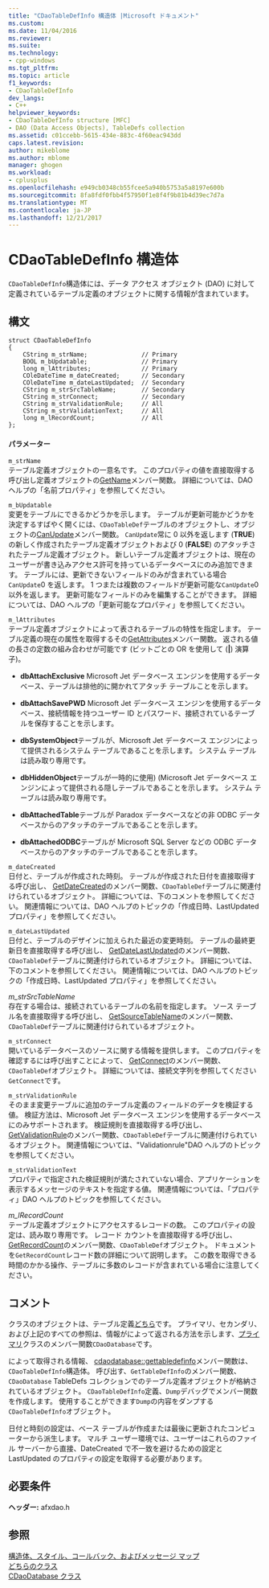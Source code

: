 ```yaml
---
title: "CDaoTableDefInfo 構造体 |Microsoft ドキュメント"
ms.custom: 
ms.date: 11/04/2016
ms.reviewer: 
ms.suite: 
ms.technology:
- cpp-windows
ms.tgt_pltfrm: 
ms.topic: article
f1_keywords:
- CDaoTableDefInfo
dev_langs:
- C++
helpviewer_keywords:
- CDaoTableDefInfo structure [MFC]
- DAO (Data Access Objects), TableDefs collection
ms.assetid: c01ccebb-5615-434e-883c-4f60eac943dd
caps.latest.revision: 
author: mikeblome
ms.author: mblome
manager: ghogen
ms.workload:
- cplusplus
ms.openlocfilehash: e949cb0348cb55fcee5a940b5753a5a8197e600b
ms.sourcegitcommit: 8fa8fdf0fbb4f57950f1e8f4f9b81b4d39ec7d7a
ms.translationtype: MT
ms.contentlocale: ja-JP
ms.lasthandoff: 12/21/2017
---
```

# <a name="cdaotabledefinfo-structure"></a>CDaoTableDefInfo 構造体
`CDaoTableDefInfo`構造体には、データ アクセス オブジェクト (DAO) に対して定義されているテーブル定義のオブジェクトに関する情報が含まれています。  
  
## <a name="syntax"></a>構文  
  
```  
struct CDaoTableDefInfo  
{  
    CString m_strName;               // Primary  
    BOOL m_bUpdatable;               // Primary  
    long m_lAttributes;              // Primary  
    COleDateTime m_dateCreated;      // Secondary  
    COleDateTime m_dateLastUpdated;  // Secondary  
    CString m_strSrcTableName;       // Secondary  
    CString m_strConnect;            // Secondary  
    CString m_strValidationRule;     // All  
    CString m_strValidationText;     // All  
    long m_lRecordCount;             // All  
};  
```  
  
#### <a name="parameters"></a>パラメーター  
 `m_strName`  
 テーブル定義オブジェクトの一意名です。 このプロパティの値を直接取得する呼び出し定義オブジェクトの[GetName](../../mfc/reference/cdaotabledef-class.md#getname)メンバー関数。 詳細については、DAO ヘルプの「名前プロパティ」を参照してください。  
  
 `m_bUpdatable`  
 変更をテーブルにできるかどうかを示します。 テーブルが更新可能かどうかを決定するすばやく開くには、`CDaoTableDef`テーブルのオブジェクトし、オブジェクトの[CanUpdate](../../mfc/reference/cdaotabledef-class.md#canupdate)メンバー関数。 `CanUpdate`常に 0 以外を返します (**TRUE**) の新しく作成されたテーブル定義オブジェクトおよび 0 (**FALSE**) のアタッチされたテーブル定義オブジェクト。 新しいテーブル定義オブジェクトは、現在のユーザーが書き込みアクセス許可を持っているデータベースにのみ追加できます。 テーブルには、更新できないフィールドのみが含まれている場合`CanUpdate`0 を返します。 1 つまたは複数のフィールドが更新可能な`CanUpdate`0 以外を返します。 更新可能なフィールドのみを編集することができます。 詳細については、DAO ヘルプの「更新可能なプロパティ」を参照してください。  
  
 `m_lAttributes`  
 テーブル定義オブジェクトによって表されるテーブルの特性を指定します。 テーブル定義の現在の属性を取得するその[GetAttributes](../../mfc/reference/cdaotabledef-class.md#getattributes)メンバー関数。 返される値の長さの定数の組み合わせが可能です (ビットごとの OR を使用して (**&#124;**) 演算子)。  
  
- **dbAttachExclusive** Microsoft Jet データベース エンジンを使用するデータベース、テーブルは排他的に開かれてアタッチ テーブルことを示します。  
  
- **dbAttachSavePWD** Microsoft Jet データベース エンジンを使用するデータベース、接続情報を持つユーザー ID とパスワード、接続されているテーブルを保存することを示します。  
  
- **dbSystemObject**テーブルが、Microsoft Jet データベース エンジンによって提供されるシステム テーブルであることを示します。 システム テーブルは読み取り専用です。  
  
- **dbHiddenObject**テーブルが一時的に使用) (Microsoft Jet データベース エンジンによって提供される隠しテーブルであることを示します。 システム テーブルは読み取り専用です。  
  
- **dbAttachedTable**テーブルが Paradox データベースなどの非 ODBC データベースからのアタッチのテーブルであることを示します。  
  
- **dbAttachedODBC**テーブルが Microsoft SQL Server などの ODBC データベースからのアタッチのテーブルであることを示します。  
  
 `m_dateCreated`  
 日付と、テーブルが作成された時刻。 テーブルが作成された日付を直接取得する呼び出し、 [GetDateCreated](../../mfc/reference/cdaotabledef-class.md#getdatecreated)のメンバー関数、`CDaoTableDef`テーブルに関連付けられているオブジェクト。 詳細については、下のコメントを参照してください。 関連情報については、DAO ヘルプのトピックの「作成日時、LastUpdated プロパティ」を参照してください。  
  
 `m_dateLastUpdated`  
 日付と、テーブルのデザインに加えられた最近の変更時刻。 テーブルの最終更新日を直接取得する呼び出し、 [GetDateLastUpdated](../../mfc/reference/cdaotabledef-class.md#getdatelastupdated)のメンバー関数、`CDaoTableDef`テーブルに関連付けられているオブジェクト。 詳細については、下のコメントを参照してください。 関連情報については、DAO ヘルプのトピックの「作成日時、LastUpdated プロパティ」を参照してください。  
  
 *m_strSrcTableName*  
 存在する場合は、接続されているテーブルの名前を指定します。 ソース テーブル名を直接取得する呼び出し、 [GetSourceTableName](../../mfc/reference/cdaotabledef-class.md#getsourcetablename)のメンバー関数、`CDaoTableDef`テーブルに関連付けられているオブジェクト。  
  
 `m_strConnect`  
 開いているデータベースのソースに関する情報を提供します。 このプロパティを確認するには呼び出すことによって、 [GetConnect](../../mfc/reference/cdaotabledef-class.md#getconnect)のメンバー関数、`CDaoTableDef`オブジェクト。 詳細については、接続文字列を参照してください`GetConnect`です。  
  
 `m_strValidationRule`  
 そのまま変更テーブルに追加のテーブル定義のフィールドのデータを検証する値。 検証方法は、Microsoft Jet データベース エンジンを使用するデータベースにのみサポートされます。 検証規則を直接取得する呼び出し、 [GetValidationRule](../../mfc/reference/cdaotabledef-class.md#getvalidationrule)のメンバー関数、`CDaoTableDef`テーブルに関連付けられているオブジェクト。 関連情報については、"Validationrule"DAO ヘルプのトピックを参照してください。  
  
 `m_strValidationText`  
 プロパティで指定された検証規則が満たされていない場合、アプリケーションを表示するメッセージのテキストを指定する値。 関連情報については、「プロパティ」DAO ヘルプのトピックを参照してください。  
  
 *m_lRecordCount*  
 テーブル定義オブジェクトにアクセスするレコードの数。 このプロパティの設定は、読み取り専用です。 レコード カウントを直接取得する呼び出し、 [GetRecordCount](../../mfc/reference/cdaotabledef-class.md#getrecordcount)のメンバー関数、`CDaoTableDef`オブジェクト。 ドキュメントを`GetRecordCount`レコード数の詳細について説明します。 この数を取得できる時間のかかる操作、テーブルに多数のレコードが含まれている場合に注意してください。  
  
## <a name="remarks"></a>コメント  
 クラスのオブジェクトは、テーブル定義[どちら](../../mfc/reference/cdaotabledef-class.md)です。 プライマリ、セカンダリ、および上記のすべての参照は、情報がによって返される方法を示します、[プライマリ](../../mfc/reference/cdaodatabase-class.md#gettabledefinfo)クラスのメンバー関数`CDaoDatabase`です。  
  
 によって取得される情報、 [cdaodatabase::gettabledefinfo](../../mfc/reference/cdaodatabase-class.md#gettabledefinfo)メンバー関数は、`CDaoTableDefInfo`構造体。 呼び出す、`GetTableDefInfo`のメンバー関数、 `CDaoDatabase` TableDefs コレクションでのテーブル定義オブジェクトが格納されているオブジェクト。 `CDaoTableDefInfo`定義、`Dump`デバッグでメンバー関数を作成します。 使用することができます`Dump`の内容をダンプする`CDaoTableDefInfo`オブジェクト。  
  
 日付と時刻の設定は、ベース テーブルが作成または最後に更新されたコンピューターから派生します。 マルチ ユーザー環境では、ユーザーはこれらのファイル サーバーから直接、DateCreated で不一致を避けるための設定と LastUpdated のプロパティの設定を取得する必要があります。  
  
## <a name="requirements"></a>必要条件  
 **ヘッダー:** afxdao.h  
  
## <a name="see-also"></a>参照  
 [構造体、スタイル、コールバック、およびメッセージ マップ](../../mfc/reference/structures-styles-callbacks-and-message-maps.md)   
 [どちらのクラス](../../mfc/reference/cdaotabledef-class.md)   
 [CDaoDatabase クラス](../../mfc/reference/cdaodatabase-class.md)

